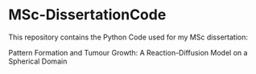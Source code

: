 # MSc-DissertationCode

This repository contains the Python Code used for my MSc dissertation: 

Pattern Formation and Tumour Growth: A Reaction-Diffusion Model on a Spherical Domain

